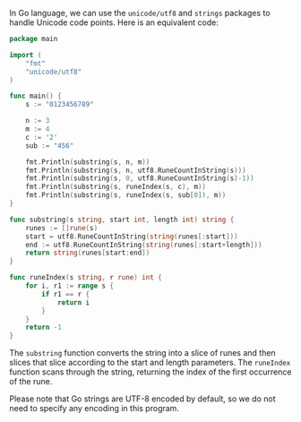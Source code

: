In Go language, we can use the `unicode/utf8` and `strings` packages to handle Unicode code points. Here is an equivalent code:

```go
package main

import (
	"fmt"
	"unicode/utf8"
)

func main() {
	s := "0123456789"

	n := 3
	m := 4
	c := '2'
	sub := "456"

	fmt.Println(substring(s, n, m))
	fmt.Println(substring(s, n, utf8.RuneCountInString(s)))
	fmt.Println(substring(s, 0, utf8.RuneCountInString(s)-1))
	fmt.Println(substring(s, runeIndex(s, c), m))
	fmt.Println(substring(s, runeIndex(s, sub[0]), m))
}

func substring(s string, start int, length int) string {
	runes := []rune(s)
	start = utf8.RuneCountInString(string(runes[:start]))
	end := utf8.RuneCountInString(string(runes[:start+length]))
	return string(runes[start:end])
}

func runeIndex(s string, r rune) int {
	for i, r1 := range s {
		if r1 == r {
			return i
		}
	}
	return -1
}
```

The `substring` function converts the string into a slice of runes and then slices that slice according to the start and length parameters. The `runeIndex` function scans through the string, returning the index of the first occurrence of the rune.

Please note that Go strings are UTF-8 encoded by default, so we do not need to specify any encoding in this program.
